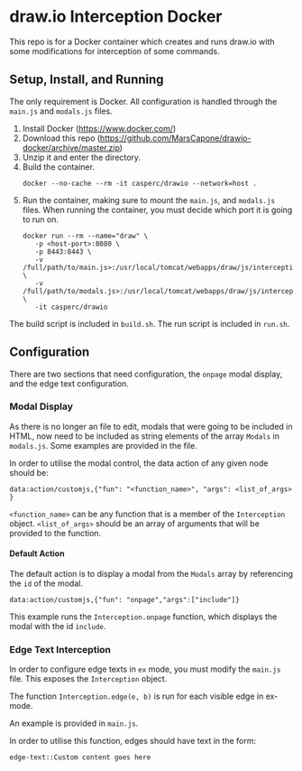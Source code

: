 # draw.io Interception Docker

This repo is for a Docker container which creates and runs draw.io with some
modifications for interception of some commands.

## Setup, Install, and Running

The only requirement is Docker. All configuration is handled through the
`main.js` and `modals.js` files. 

1. Install Docker (https://www.docker.com/)
2. Download this repo
   (https://github.com/MarsCapone/drawio-docker/archive/master.zip)
3. Unzip it and enter the directory.
4. Build the container.
   ```
   docker --no-cache --rm -it casperc/drawio --network=host .
   ```
5. Run the container, making sure to mount the `main.js`, and `modals.js` files.
   When running the container, you must decide which port it is going to run on.
   ```
   docker run --rm --name="draw" \
      -p <host-port>:8080 \
      -p 8443:8443 \
      -v /full/path/to/main.js>:/usr/local/tomcat/webapps/draw/js/interception/main.js \
      -v /full/path/to/modals.js>:/usr/local/tomcat/webapps/draw/js/interception/modals.js \
      -it casperc/drawio
   ```

The build script is included in `build.sh`. The run script is included in
`run.sh`.

## Configuration

There are two sections that need configuration, the `onpage` modal display, and
the edge text configuration.

### Modal Display

As there is no longer an file to edit, modals that were going to be included in
HTML, now need to be included as string elements of the array `Modals` in
`modals.js`. Some examples are provided in the file.

In order to utilise the modal control, the data action of any given node should
be:

```
data:action/customjs,{"fun": "<function_name>", "args": <list_of_args> }
```

`<function_name>` can be any function that is a member of the `Interception`
object. `<list_of_args>` should be an array of arguments that will be provided
to the function.

#### Default Action

The default action is to display a modal from the `Modals` array by referencing
the `id` of the modal. 

```
data:action/customjs,{"fun": "onpage","args":["include"]}
```

This example runs the `Interception.onpage` function, which displays the modal
with the id `include`.

### Edge Text Interception

In order to configure edge texts in `ex` mode, you must modify the `main.js`
file. This exposes the `Interception` object. 

The function `Interception.edge(e, b)` is run for each visible edge in ex-mode.

An example is provided in `main.js`.

In order to utilise this function, edges should have text in the form:

```
edge-text::Custom content goes here
```



